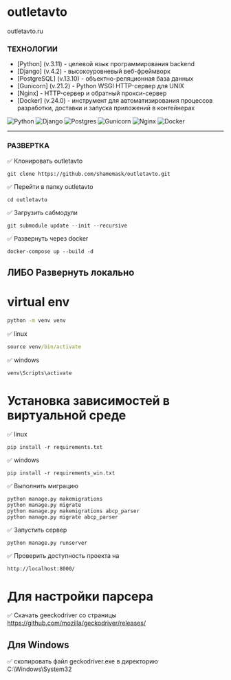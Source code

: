# outletavto
outletavto.ru


### ТЕХНОЛОГИИ


- [Python] (v.3.11) - целевой язык программирования backend
- [Django] (v.4.2) - высокоуровневый веб-фреймворк
- [PostgreSQL] (v.13.10) - объектно-реляционная база данных
- [Gunicorn] (v.21.2) - Python WSGI HTTP-сервер для UNIX
- [Nginx] - HTTP-сервер и обратный прокси-сервер
- [Docker] (v.24.0) - инструмент для автоматизирования процессов разработки, доставки и запуска приложений в контейнерах

![Python](https://img.shields.io/badge/python-3670A0?style=for-the-badge&logo=python&logoColor=ffdd54)
![Django](https://img.shields.io/badge/django-%23092E20.svg?style=for-the-badge&logo=django&logoColor=white)
![Postgres](https://img.shields.io/badge/postgres-%23316192.svg?style=for-the-badge&logo=postgresql&logoColor=white)
![Gunicorn](https://img.shields.io/badge/gunicorn-%298729.svg?style=for-the-badge&logo=gunicorn&logoColor=white)
![Nginx](https://img.shields.io/badge/nginx-%23009639.svg?style=for-the-badge&logo=nginx&logoColor=white)
![Docker](https://img.shields.io/badge/docker-%230db7ed.svg?style=for-the-badge&logo=docker&logoColor=white)


___


### РАЗВЕРТКА


✅ Клонировать outletavto

```
git clone https://github.com/shamemask/outletavto.git
```

✅ Перейти в папку outletavto

```
cd outletavto
```

✅ Загрузить сабмодули

```
git submodule update --init --recursive
```

✅ Развернуть через docker

```
docker-compose up --build -d
```

## ЛИБО Развернуть локально

# virtual env

```cmd
python -m venv venv
```

✅ linux
```cmd
source venv/bin/activate
```

✅ windows
```cmd
venv\Scripts\activate
```

# Установка зависимостей в виртуальной среде

✅ linux
```
pip install -r requirements.txt
```

✅ windows
```
pip install -r requirements_win.txt
```

✅ Выполнить миграцию

```
python manage.py makemigrations
python manage.py migrate
python manage.py makemigrations abcp_parser
python manage.py migrate abcp_parser
```

✅ Запустить сервер

```
python manage.py runserver
```

✅ Проверить доступность проекта на

```
http://localhost:8000/
```

# Для настройки парсера

✅ Скачать geeckodriver со страницы https://github.com/mozilla/geckodriver/releases/

## Для Windows
✅ скопировать файл geckodriver.exe в директорию C:\Windows\System32


